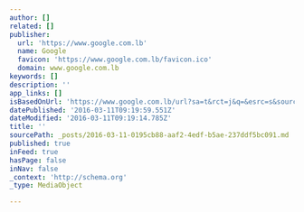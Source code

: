 ```yaml
---
author: []
related: []
publisher:
  url: 'https://www.google.com.lb'
  name: Google
  favicon: 'https://www.google.com.lb/favicon.ico'
  domain: www.google.com.lb
keywords: []
description: ''
app_links: []
isBasedOnUrl: 'https://www.google.com.lb/url?sa=t&rct=j&q=&esrc=s&source=web&cd=6&cad=rja&uact=8&ved=0ahUKEwjsnJrNprjLAhXM1iwKHbUTDMkQFggqMAU&url=https%3A%2F%2Fen.wikipedia.org%2Fwiki%2FMichel_Kammoun&usg=AFQjCNHcWbJBWt8lCbH71od1R9QKcvr5Vg&sig2=4Hp73w5786Sb36O4hyllWA'
datePublished: '2016-03-11T09:19:59.551Z'
dateModified: '2016-03-11T09:19:14.785Z'
title: ''
sourcePath: _posts/2016-03-11-0195cb88-aaf2-4edf-b5ae-237ddf5bc091.md
published: true
inFeed: true
hasPage: false
inNav: false
_context: 'http://schema.org'
_type: MediaObject

---
```

<article style=""></article>